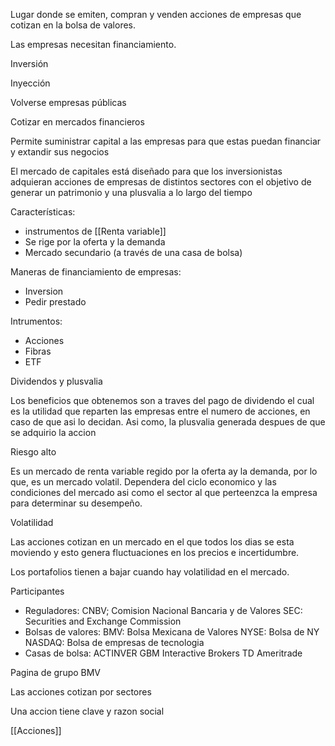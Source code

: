 Lugar donde se emiten, compran y venden acciones de empresas que cotizan en la bolsa de valores. 

Las empresas necesitan financiamiento.

Inversión

Inyección 

Volverse empresas públicas

Cotizar en mercados financieros

Permite suministrar capital a las empresas para que estas puedan financiar y extandir sus negocios 

El mercado de capitales está diseñado para que los inversionistas adquieran acciones de empresas de distintos sectores con el objetivo de generar un patrimonio y una plusvalia a lo largo del tiempo

Características: 

* instrumentos de [[Renta variable]] 
* Se rige por la oferta y la demanda 
* Mercado secundario (a través de una casa de bolsa)

Maneras de financiamiento de empresas:

- Inversion
- Pedir prestado

Intrumentos: 

- Acciones
- Fibras
- ETF

Dividendos y plusvalia

Los beneficios que obtenemos son a traves del pago de dividendo el cual es la utilidad que reparten las empresas entre el numero de acciones, en caso de que asi lo decidan. Asi como, la plusvalia generada despues de que se adquirio la accion

Riesgo alto

Es un mercado de renta variable regido por la oferta ay la demanda, por lo que, es un mercado volatil. Dependera del ciclo economico y las condiciones del mercado asi como el sector al que perteenzca la empresa para determinar su desempeño.

Volatilidad

Las acciones cotizan en un mercado en el que todos los dias se esta moviendo y esto genera fluctuaciones en los precios e incertidumbre.

Los portafolios tienen a bajar cuando hay volatilidad en el mercado.

Participantes

- Reguladores: 
		CNBV; Comision Nacional Bancaria y de Valores
		SEC: Securities and Exchange Commission
- Bolsas de valores:
		BMV: Bolsa Mexicana de Valores
		NYSE: Bolsa de NY
		NASDAQ: Bolsa de empresas de tecnologia
- Casas de bolsa:
		ACTINVER 
		GBM
	Interactive Brokers
	TD Ameritrade

Pagina de grupo BMV

Las acciones cotizan por sectores 

Una accion tiene clave y razon social

[[Acciones]]
